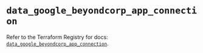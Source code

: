 # `data_google_beyondcorp_app_connection`

Refer to the Terraform Registry for docs: [`data_google_beyondcorp_app_connection`](https://registry.terraform.io/providers/hashicorp/google-beta/5.43.1/docs/data-sources/google_beyondcorp_app_connection).
